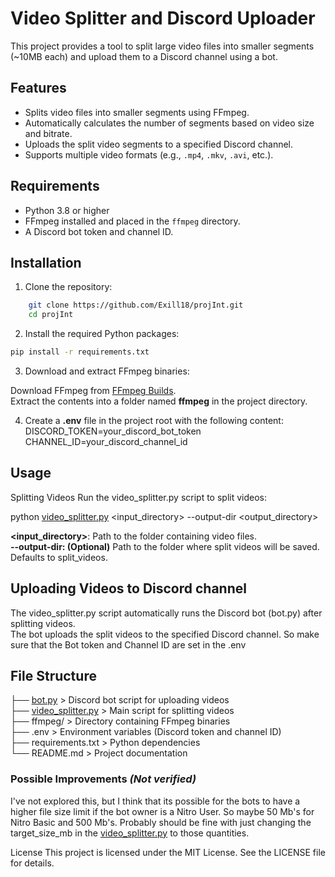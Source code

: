 # Video Splitter and Discord Uploader

This project provides a tool to split large video files into smaller segments (~10MB each) and upload them to a Discord channel using a bot.

## Features
- Splits video files into smaller segments using FFmpeg.
- Automatically calculates the number of segments based on video size and bitrate.
- Uploads the split video segments to a specified Discord channel.
- Supports multiple video formats (e.g., `.mp4`, `.mkv`, `.avi`, etc.).

## Requirements
- Python 3.8 or higher
- FFmpeg installed and placed in the `ffmpeg` directory.
- A Discord bot token and channel ID.

## Installation
1. Clone the repository:
```bash 
    git clone https://github.com/Exill18/projInt.git
    cd projInt
```

2. Install the required Python packages:
```bash
pip install -r requirements.txt
```

3. Download and extract FFmpeg binaries:

Download FFmpeg from [FFmpeg Builds](https://www.gyan.dev/ffmpeg/builds/ffmpeg-git-full.7z).<br>
Extract the contents into a folder named **ffmpeg** in the project directory.<br>

4. Create a **.env** file in the project root with the following content:<br>
DISCORD_TOKEN=your_discord_bot_token<br>
CHANNEL_ID=your_discord_channel_id<br>


## Usage

Splitting Videos
Run the video_splitter.py script to split videos:

python [video_splitter.py](https://github.com/Exill18/projInt/blob/main/video_splitter.py) <input_directory> --output-dir <output_directory>

**<input_directory>**: Path to the folder containing video files.<br>
**--output-dir: (Optional)** Path to the folder where split videos will be saved. Defaults to split_videos.

## Uploading Videos to Discord channel
The video_splitter.py script automatically runs the Discord bot (bot.py) after splitting videos. <br>
The bot uploads the split videos to the specified Discord channel. So make sure that the Bot token and Channel ID are set in the .env

## File Structure

├── [bot.py](https://github.com/Exill18/projInt/blob/main/bot.py) > Discord bot script for uploading videos <br>
├── [video_splitter.py](https://github.com/Exill18/projInt/blob/main/video_splitter.py) > Main script for splitting videos <br>
├── ffmpeg/               > Directory containing FFmpeg binaries <br>
├── .env                  > Environment variables (Discord token and channel ID) <br>
├── requirements.txt      > Python dependencies <br>
└── README.md             > Project documentation <br>

### Possible Improvements *(Not verified)*

I've not explored this, but I think that its possible for the bots to have a higher file size limit if the bot owner is a Nitro User. So maybe 50 Mb's for Nitro Basic and 500 Mb's.
Probably should be fine with just changing the target_size_mb in the [video_splitter.py](https://github.com/Exill18/projInt/blob/main/video_splitter.py) to those quantities.

License
This project is licensed under the MIT License. See the LICENSE file for details.
